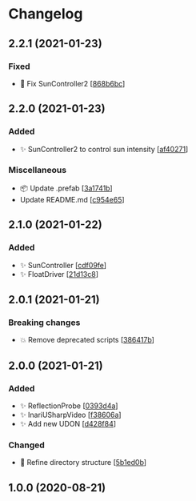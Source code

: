 # Changelog

<a name="2.2.1"></a>
## 2.2.1 (2021-01-23)

### Fixed

- 🐛 Fix SunController2 [[868b6bc](https://github.com/esnya/VRPG_UDON/commit/868b6bc705de36b16edee80243f9dd842821523f)]


<a name="2.2.0"></a>
## 2.2.0 (2021-01-23)

### Added

- ✨ SunController2 to control sun intensity [[af40271](https://github.com/esnya/VRPG_UDON/commit/af4027181764a0e8e9d870af7e80d87d909a4f96)]

### Miscellaneous

- 📦 Update .prefab [[3a1741b](https://github.com/esnya/VRPG_UDON/commit/3a1741bf67772d71f7d035892f97fb04825ea6e4)]
-  Update README.md [[c954e65](https://github.com/esnya/VRPG_UDON/commit/c954e658ced2150dc933dd465ddc0797f1e9a3e8)]


<a name="2.1.0"></a>
## 2.1.0 (2021-01-22)

### Added

- ✨ SunController [[cdf09fe](https://github.com/esnya/VRPG_UDON/commit/cdf09fe91935f45aa3f5e4fdf5eac7cfcab717a3)]
- ✨ FloatDriver [[21d13c8](https://github.com/esnya/VRPG_UDON/commit/21d13c85cbae55b758f04e878250c4f01501fc13)]


<a name="2.0.1"></a>
## 2.0.1 (2021-01-21)

### Breaking changes

- 💥 Remove deprecated scripts [[386417b](https://github.com/esnya/EsnyaTinyUdonHome/commit/386417ba65fc9b5ff4c16e25c5fb58f4e53bc7ff)]


<a name="2.0.0"></a>
## 2.0.0 (2021-01-21)

### Added

- ✨ ReflectionProbe [[0393d4a](https://github.com/esnya/EsnyaTinyUdonHome/commit/0393d4af57f117c8f548ffbcd33cfa3542a60d5a)]
- ✨ InariUSharpVideo [[f38606a](https://github.com/esnya/EsnyaTinyUdonHome/commit/f38606ad2936489c3af5a5995e661fb9b694c4f1)]
- ✨ Add new UDON [[d428f84](https://github.com/esnya/EsnyaTinyUdonHome/commit/d428f84208e5a607287ffc969cbdda1804c15f61)]

### Changed

- 🚚 Refine directory structure [[5b1ed0b](https://github.com/esnya/EsnyaTinyUdonHome/commit/5b1ed0bb6eac3fd6e514aed7b51da097ecfcecc3)]


<a name="1.0.0"></a>
## 1.0.0 (2020-08-21)
